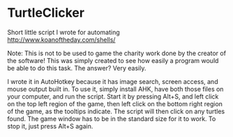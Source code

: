 TurtleClicker
=============

Short little script I wrote for automating http://www.koanoftheday.com/shells/

Note: This is not to be used to game the charity work done by the creator of the software!
This was simply created to see how easily a program would be able to do this task. The answer? Very easily.

I wrote it in AutoHotkey because it has image search, screen access, and mouse output built in. To use it, simply install AHK, have both those files on your computer, and run the script. Start it by pressing Alt+S, and left click on the top left region of the game, then left click on the bottom right region of the game, as the tooltips indicate. The script will then click on any turtles found. The game window has to be in the standard size for it to work. To stop it, just press Alt+S again.
